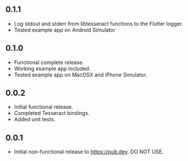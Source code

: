 ## 0.1.1

* Log stdout and stderr from libtesseract functions to the Flutter logger.
* Tested example app on Android Simulator

## 0.1.0

* Functional complete release.
* Working example app included.
* Tested example app on MacOSX and iPhone Simulator.

## 0.0.2

* Initial functional release.
* Completed Tesseract bindings.
* Added unit tests.

## 0.0.1

* Initial non-functional release to https://pub.dev. DO NOT USE.
